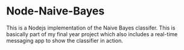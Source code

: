 # Node-Naive-Bayes

This is a Nodejs implementation of the Naive Bayes classifer. This is basically part of my final year project which also includes a real-time messaging app to show the classifier in action.